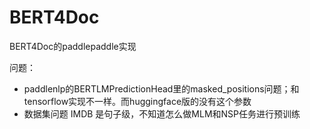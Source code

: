# BERT4Doc
BERT4Doc的paddlepaddle实现

问题：

- paddlenlp的BERTLMPredictionHead里的masked_positions问题；和tensorflow实现不一样。而huggingface版的没有这个参数
- 数据集问题 IMDB 是句子级，不知道怎么做MLM和NSP任务进行预训练


